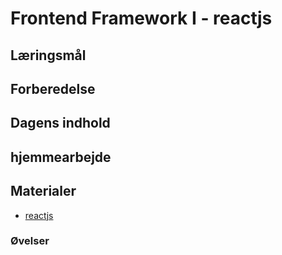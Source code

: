 <script src="https://code.jquery.com/jquery-3.2.1.min.js"></script>
<script src="script.js"></script>

# Frontend Framework I - reactjs

## Læringsmål


## Forberedelse

## Dagens indhold

## hjemmearbejde


## Materialer
* [reactjs](https://react.dev/learn)

### Øvelser
